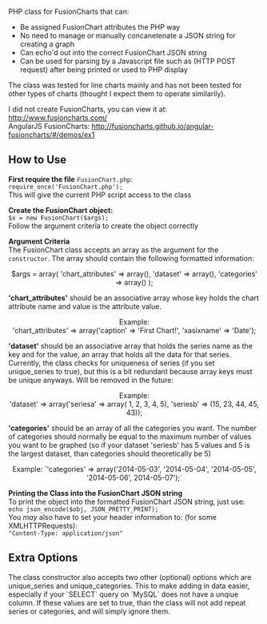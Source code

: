 PHP class for FusionCharts that can:
<ul>
  <li> Be assigned FusionChart attributes the PHP way</li>
  <li> No need to manage or manually concanetenate a JSON string for creating a graph</li>
  <li> Can echo'd out into the correct FusionChart JSON string</li>
  <li> Can be used for parsing by a Javascript file such as (HTTP POST request) after being printed or used to PHP display</li>
</ul>

The class was tested for line charts mainly and has not been tested for other types of charts (thought I expect them to operate similarily).

I did not create FusionCharts, you can view it at: http://www.fusioncharts.com/
<br/>
AngularJS FusionCharts: http://fusioncharts.github.io/angular-fusioncharts/#/demos/ex1

<h2>How to Use</h2>

<strong>First require the file</strong> `FusionChart.php`: <br/>
`require_once('FusionChart.php');`<br/>
This will give the current PHP script access to the class

<strong>Create the FusionChart object:</strong>
<br/>
`$x = new FusionChart($args);`
<br/>Follow the argument criteria to create the object correctly

<strong>Argument Criteria</strong>
<br/>
The FusionChart class accepts an array as the argument for the `constructor`. The array should contain the following formatted information:
<p align="center">
$args = array(
  'chart_attributes' => array(),
  'dataset' => array(),
  'categories' => array()
);
</p>
<strong>'chart_attributes'</strong> should be an associative array whose key holds the chart attribute name and value is the attribute value. 
<p align="center">
Example: <br/>
  'chart_attributes' => array('caption' => 'First Chart!', 'xasixname' => 'Date');
  </p>

<strong>'dataset'</strong> should be an associative array that holds the series name as the key and for the value, an array that holds all the data for that series. Currently, the class checks for uniqueness of series (if you set unique_series to true), but this is a bit redundant because array keys must be unique anyways. Will be removed in the future:<p align="center">
Example:<br/>
   'dataset' => array('seriesa' => array( 1, 2, 3, 4, 5), 'seriesb' => (15, 23, 44, 45, 43));</p>

<strong>'categories'</strong> should be an array of all the categories you want. The number of categories should normally be equal to the maximum number of values you want to be graphed (so if your dataset 'seriesb' has 5 values and 5 is the largest dataset, than categories should theoretically be 5)
<p align="center">
Example:
  `'categories' => array('2014-05-03', '2014-05-04', '2014-05-05', '2014-05-06', 2014-05-07');`
  </p>
  
<strong>Printing the Class into the FusionChart JSON string</strong>
<br/>
To print the object into the formatted FusionChart JSON string, just use: <br/>
  `echo json_encode($obj, JSON_PRETTY_PRINT);`
<br/>
You *may* also have to set your header information to: (for some XMLHTTPRequests):<br/>
`"Content-Type: application/json"`

<h2>Extra Options</h2>
The class constructor also accepts two other (optional) options which are unique_series and unique_categories. This to make adding in data easier, especially if your `SELECT` query on `MySQL` does not have a unqiue column. If these values are set to true, than the class will not add repeat series or categories, and will simply ignore them. 




